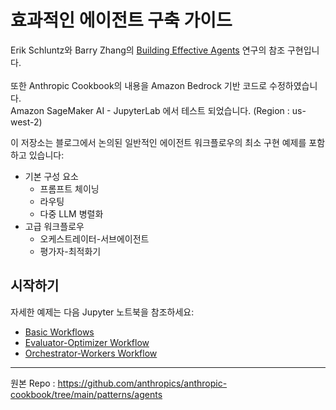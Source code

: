 # 효과적인 에이전트 구축 가이드

Erik Schluntz와 Barry Zhang의 [Building Effective Agents](https://anthropic.com/research/building-effective-agents) 연구의 참조 구현입니다.<br><br>
또한 Anthropic Cookbook의 내용을 Amazon Bedrock 기반 코드로 수정하였습니다.<br>
Amazon SageMaker AI - JupyterLab 에서 테스트 되었습니다. (Region : us-west-2)

이 저장소는 블로그에서 논의된 일반적인 에이전트 워크플로우의 최소 구현 예제를 포함하고 있습니다:

- 기본 구성 요소
  - 프롬프트 체이닝
  - 라우팅
  - 다중 LLM 병렬화
- 고급 워크플로우
  - 오케스트레이터-서브에이전트
  - 평가자-최적화기

## 시작하기
자세한 예제는 다음 Jupyter 노트북을 참조하세요:

- [Basic Workflows](basic_workflows.ipynb)
- [Evaluator-Optimizer Workflow](evaluator_optimizer.ipynb)
- [Orchestrator-Workers Workflow](orchestrator_workers.ipynb)

---
원본 Repo : https://github.com/anthropics/anthropic-cookbook/tree/main/patterns/agents
